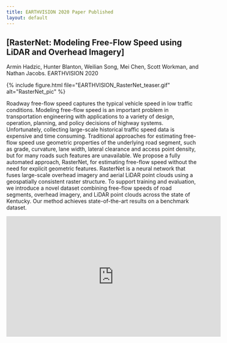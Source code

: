 ```yaml
---
title: EARTHVISION 2020 Paper Published
layout: default
---
```


## [RasterNet: Modeling Free-Flow Speed using LiDAR and Overhead Imagery]

Armin Hadzic, Hunter Blanton, Weilian Song, Mei Chen, Scott Workman, and Nathan Jacobs. EARTHVISION 2020

{% include figure.html file="EARTHVISION_RasterNet_teaser.gif" alt="RasterNet_pic" %}

Roadway free-flow speed captures the typical vehicle speed in low traffic conditions. Modeling free-flow speed is an important problem in transportation engineering with applications to a variety of design, operation, planning, and policy decisions of highway systems. Unfortunately, collecting large-scale historical traffic speed data is expensive and time consuming. Traditional approaches for estimating free-flow speed use geometric properties of the underlying road segment, such as grade, curvature, lane width, lateral clearance and access point density, but for many roads such features are unavailable. We propose a fully automated approach, RasterNet, for estimating free-flow speed without the need for explicit geometric features. RasterNet is a neural network that fuses large-scale overhead imagery and aerial LiDAR point clouds using a geospatially consistent raster structure. To support training and evaluation, we introduce a novel dataset combining free-flow speeds of road segments, overhead imagery, and LiDAR point clouds across the state of Kentucky. Our method achieves state-of-the-art results on a benchmark dataset.

<iframe width="560" height="315" src="https://www.youtube.com/embed/IWKQoV6fXSk" frameborder="0" allow="accelerometer; autoplay; encrypted-media; gyroscope; picture-in-picture" allowfullscreen></iframe>